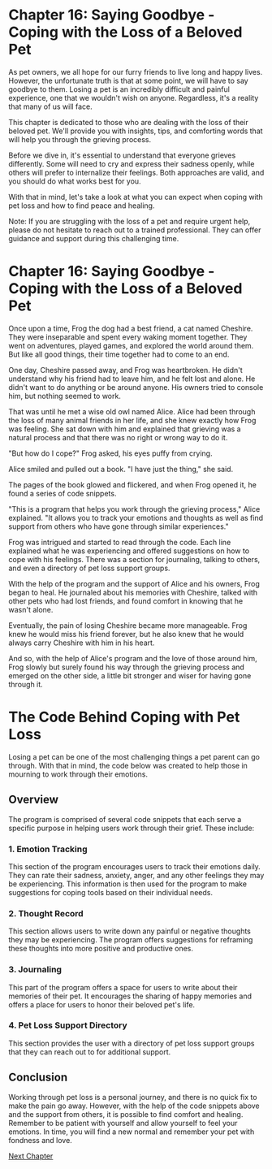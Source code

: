 # Chapter 16: Saying Goodbye - Coping with the Loss of a Beloved Pet

As pet owners, we all hope for our furry friends to live long and happy lives. However, the unfortunate truth is that at some point, we will have to say goodbye to them. Losing a pet is an incredibly difficult and painful experience, one that we wouldn't wish on anyone. Regardless, it's a reality that many of us will face.

This chapter is dedicated to those who are dealing with the loss of their beloved pet. We'll provide you with insights, tips, and comforting words that will help you through the grieving process.

Before we dive in, it's essential to understand that everyone grieves differently. Some will need to cry and express their sadness openly, while others will prefer to internalize their feelings. Both approaches are valid, and you should do what works best for you.

With that in mind, let's take a look at what you can expect when coping with pet loss and how to find peace and healing.

Note: If you are struggling with the loss of a pet and require urgent help, please do not hesitate to reach out to a trained professional. They can offer guidance and support during this challenging time.
# Chapter 16: Saying Goodbye - Coping with the Loss of a Beloved Pet

Once upon a time, Frog the dog had a best friend, a cat named Cheshire. They were inseparable and spent every waking moment together. They went on adventures, played games, and explored the world around them. But like all good things, their time together had to come to an end.

One day, Cheshire passed away, and Frog was heartbroken. He didn't understand why his friend had to leave him, and he felt lost and alone. He didn't want to do anything or be around anyone. His owners tried to console him, but nothing seemed to work.

That was until he met a wise old owl named Alice. Alice had been through the loss of many animal friends in her life, and she knew exactly how Frog was feeling. She sat down with him and explained that grieving was a natural process and that there was no right or wrong way to do it.

"But how do I cope?" Frog asked, his eyes puffy from crying.

Alice smiled and pulled out a book. "I have just the thing," she said.

The pages of the book glowed and flickered, and when Frog opened it, he found a series of code snippets.

"This is a program that helps you work through the grieving process," Alice explained. "It allows you to track your emotions and thoughts as well as find support from others who have gone through similar experiences."

Frog was intrigued and started to read through the code. Each line explained what he was experiencing and offered suggestions on how to cope with his feelings. There was a section for journaling, talking to others, and even a directory of pet loss support groups.

With the help of the program and the support of Alice and his owners, Frog began to heal. He journaled about his memories with Cheshire, talked with other pets who had lost friends, and found comfort in knowing that he wasn't alone.

Eventually, the pain of losing Cheshire became more manageable. Frog knew he would miss his friend forever, but he also knew that he would always carry Cheshire with him in his heart.

And so, with the help of Alice's program and the love of those around him, Frog slowly but surely found his way through the grieving process and emerged on the other side, a little bit stronger and wiser for having gone through it.
# The Code Behind Coping with Pet Loss

Losing a pet can be one of the most challenging things a pet parent can go through. With that in mind, the code below was created to help those in mourning to work through their emotions.

## Overview

The program is comprised of several code snippets that each serve a specific purpose in helping users work through their grief. These include:

### 1. Emotion Tracking

This section of the program encourages users to track their emotions daily. They can rate their sadness, anxiety, anger, and any other feelings they may be experiencing. This information is then used for the program to make suggestions for coping tools based on their individual needs.

### 2. Thought Record

This section allows users to write down any painful or negative thoughts they may be experiencing. The program offers suggestions for reframing these thoughts into more positive and productive ones.

### 3. Journaling

This part of the program offers a space for users to write about their memories of their pet. It encourages the sharing of happy memories and offers a place for users to honor their beloved pet's life.

### 4. Pet Loss Support Directory

This section provides the user with a directory of pet loss support groups that they can reach out to for additional support.

## Conclusion

Working through pet loss is a personal journey, and there is no quick fix to make the pain go away. However, with the help of the code snippets above and the support from others, it is possible to find comfort and healing. Remember to be patient with yourself and allow yourself to feel your emotions. In time, you will find a new normal and remember your pet with fondness and love.


[Next Chapter](17_Chapter17.md)